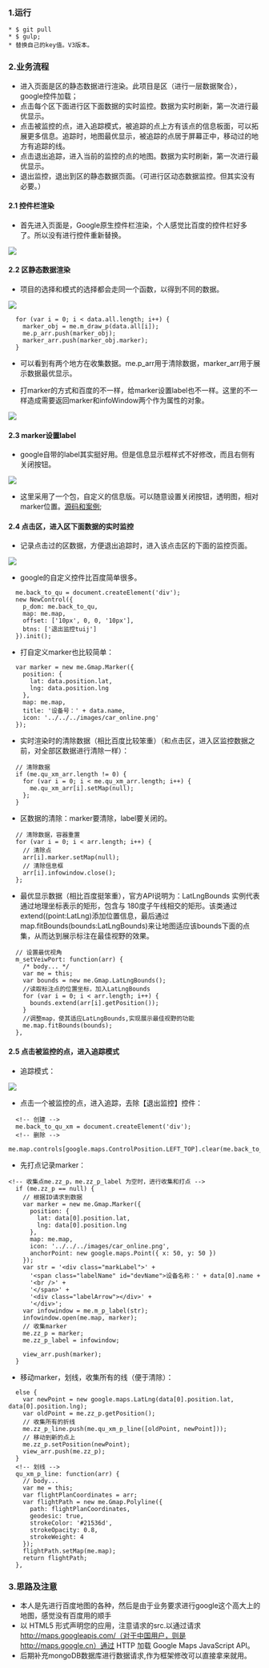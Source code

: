 

### 1.运行
```
* $ git pull
* $ gulp;
* 替换自己的key值。V3版本。
```

### 2.业务流程

* 进入页面是区的静态数据进行渲染。此项目是区（进行一层数据聚合），google控件加载；
* 点击每个区下面进行区下面数据的实时监控。数据为实时刷新，第一次进行最优显示。
* 点击被监控的点，进入追踪模式，被追踪的点上方有该点的信息板面，可以拓展更多信息。追踪时，地图最优显示，被追踪的点居于屏幕正中，移动过的地方有追踪的线。
* 点击退出追踪，进入当前的监控的点的地图。数据为实时刷新，第一次进行最优显示。
* 退出监控，退出到区的静态数据页面。（可进行区动态数据监控。但其实没有必要。）

#### 2.1 控件栏渲染

* 首先进入页面是，Google原生控件栏渲染，个人感觉比百度的控件栏好多了。所以没有进行控件重新替换。

![](./webapp/readme_img/001.jpg)

#### 2.2 区静态数据渲染

* 项目的选择和模式的选择都会走同一个函数，以得到不同的数据。

![](./webapp/readme_img/002.jpg)

```
  for (var i = 0; i < data.all.length; i++) {
    marker_obj = me.m_draw_p(data.all[i]);
    me.p_arr.push(marker_obj);
    marker_arr.push(marker_obj.marker);
  }
```

* 可以看到有两个地方在收集数据。me.p_arr用于清除数据，marker_arr用于展示数据最优显示。

* 打marker的方式和百度的不一样，给marker设置label也不一样。这里的不一样造成需要返回marker和infoWindow两个作为属性的对象。

![](./webapp/readme_img/003.jpg)

#### 2.3 marker设置label

* google自带的label其实挺好用。但是信息显示框样式不好修改，而且右侧有关闭按钮。

![](./webapp/readme_img/004.jpg)

* 这里采用了一个包，自定义的信息版。可以随意设置关闭按钮，透明图，相对marker位置。[源码和案例]();

#### 2.4 点击区，进入区下面数据的实时监控

* 记录点击过的区数据，方便退出追踪时，进入该点击区的下面的监控页面。

![](./webapp/readme_img/005.jpg)

* google的自定义控件比百度简单很多。

```
  me.back_to_qu = document.createElement('div');
  new NewControl({
    p_dom: me.back_to_qu,
    map: me.map,
    offset: ['10px', 0, 0, '10px'],
    btns: ['退出监控tuij']
  }).init();
```

* 打自定义marker也比较简单：

```
  var marker = new me.Gmap.Marker({
    position: {
      lat: data.position.lat,
      lng: data.position.lng
    },
    map: me.map,
    title: '设备号：' + data.name,
    icon: '../../../images/car_online.png'
  });
```

* 实时渲染时的清除数据（相比百度比较笨重）（和点击区，进入区监控数据之前，对全部区数据进行清除一样）：

```
  // 清除数据
  if (me.qu_xm_arr.length != 0) {
    for (var i = 0; i < me.qu_xm_arr.length; i++) {
      me.qu_xm_arr[i].setMap(null);
    };
  }
```

* 区数据的清除：marker要清除，label要关闭的。

```
  // 清除数据，容器重置
  for (var i = 0; i < arr.length; i++) {
    // 清除点
    arr[i].marker.setMap(null);
    // 清除信息框
    arr[i].infowindow.close();
  };
```

* 最优显示数据（相比百度挺笨重），官方API说明为：LatLngBounds 实例代表通过地理坐标表示的矩形，包含与 180度子午线相交的矩形。该类通过extend((point:LatLng)添加位置信息，最后通过map.fitBounds(bounds:LatLngBounds)来让地图适应该bounds下面的点集，从而达到展示标注在最佳视野的效果。

```
  // 设置最优视角
  m_setVeiwPort: function(arr) {
    /* body... */
    var me = this;
    var bounds = new me.Gmap.LatLngBounds();
    //读取标注点的位置坐标，加入LatLngBounds  
    for (var i = 0; i < arr.length; i++) {
      bounds.extend(arr[i].getPosition());
    }
    //调整map，使其适应LatLngBounds,实现展示最佳视野的功能
    me.map.fitBounds(bounds);
  },
```

#### 2.5 点击被监控的点，进入追踪模式

* 追踪模式：

![](./webapp/readme_img/006.jpg)

* 点击一个被监控的点，进入追踪，去除【退出监控】控件：

```
  <!-- 创建 -->
  me.back_to_qu_xm = document.createElement('div');
  <!-- 删除 -->
  me.map.controls[google.maps.ControlPosition.LEFT_TOP].clear(me.back_to_qu_xm);
```

* 先打点记录marker：

```
<!-- 收集点me.zz_p，me.zz_p_label 为空时，进行收集和打点 -->
  if (me.zz_p == null) {
    // 根据ID请求到数据
    var marker = new me.Gmap.Marker({
      position: {
        lat: data[0].position.lat,
        lng: data[0].position.lng
      },
      map: me.map,
      icon: '../../../images/car_online.png',
      anchorPoint: new google.maps.Point({ x: 50, y: 50 })
    });
    var str = '<div class="markLabel">' +
      '<span class="labelName" id="devName">设备名称：' + data[0].name +
      '<br />' +
      '</span>' +
      '<div class="labelArrow"></div>' +
      '</div>';
    var infowindow = me.m_p_label(str);
    infowindow.open(me.map, marker);
    // 收集marker
    me.zz_p = marker;
    me.zz_p_label = infowindow;

    view_arr.push(marker);
  }
```

* 移动marker，划线，收集所有的线（便于清除）：

```
  else {
    var newPoint = new google.maps.LatLng(data[0].position.lat, data[0].position.lng);
    var oldPoint = me.zz_p.getPosition();
    // 收集所有的折线
    me.zz_p_line.push(me.qu_xm_p_line([oldPoint, newPoint]));
    // 移动到新的点上
    me.zz_p.setPosition(newPoint);
    view_arr.push(me.zz_p);
  }
  <!-- 划线 -->
  qu_xm_p_line: function(arr) {
    // body... 
    var me = this;
    var flightPlanCoordinates = arr;
    var flightPath = new me.Gmap.Polyline({
      path: flightPlanCoordinates,
      geodesic: true,
      strokeColor: '#21536d',
      strokeOpacity: 0.8,
      strokeWeight: 4
    });
    flightPath.setMap(me.map);
    return flightPath;
  },
```

### 3.思路及注意

* 本人是先进行百度地图的各种，然后是由于业务要求进行google这个高大上的地图，感觉没有百度用的顺手
* 以 HTML5 形式声明您的应用，注意请求的src.以通过请求 http://maps.googleapis.com/（对于中国用户，则是 http://maps.google.cn）通过 HTTP 加载 Google Maps JavaScript API。
* 后期补充mongoDB数据库进行数据请求,作为框架修改可以直接拿来就用。

